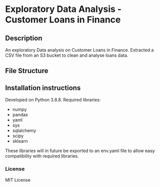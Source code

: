 # Exploratory Data Analysis - Customer Loans in Finance
## Description
An exploratory Data analysis on Customer Loans in Finance. Extracted a CSV file from an S3 bucket to clean and analyse loans data.

## File Structure

## Installation instructions 
Developed on Python 3.8.8. Required libraries: 
- numpy
- pandas
- yaml
- sys
- sqlalchemy
- scipy
- sklearn

These libraries will in future be exported to an env.yaml file to allow easy compatibility with required libraries.


### License
MIT License
